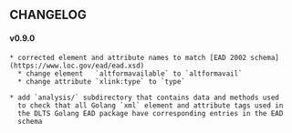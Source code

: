 ## CHANGELOG

#### v0.9.0

	* corrected element and attribute names to match [EAD 2002 schema](https://www.loc.gov/ead/ead.xsd)
	  * change element   `altformavailable` to `altformavail`
  	  * change attribute `xlink:type` to `type`
	  
    * add `analysis/` subdirectory that contains data and methods used
	  to check that all Golang `xml` element and attribute tags used in
	  the DLTS Golang EAD package have corresponding entries in the EAD
	  schema
	 
	 
